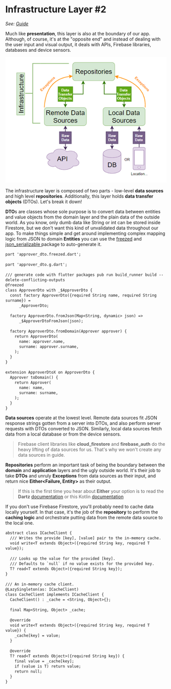 # Infrastructure Layer #2

_See: [Guide](https://resocoder.com/2020/03/09/flutter-firebase-ddd-course-1-domain-driven-design-principles/)_

Much like **presentation**, this layer is also at the boundary of our app. Although, of course, it's at the "opposite end"
and instead of dealing with the user input and visual output, it deals with APIs, Firebase libraries, databases and device sensors.

![img.png](img.png)

The infrastructure layer is composed of two parts - low-level **data sources** and high level **repositories**. Additionally, this layer holds **data transfer objects** (DTOs).
Let's break it down!

**DTO**s are classes whose sole purpose is to convert data between entities and value objects from the domain layer and the plain data of the outside world. As you know, only dumb
data like String or int can be stored inside Firestore, but we don't want this kind of unvalidated data throughout our app. To make things simple and get around implementing
complex mapping logic from JSON to domain **Entities** you can use the [freezed](https://pub.dev/packages/freezed)
and [json_serializable ](https://pub.dev/packages/json_serializable)  package to auto-generate it.

```
part 'approver_dto.freezed.dart';

part 'approver_dto.g.dart';

/// generate code with flutter packages pub run build_runner build --delete-conflicting-outputs
@freezed
class ApproverDto with _$ApproverDto {
  const factory ApproverDto({required String name, required String surname}) =
      _ApproverDto;

  factory ApproverDto.fromJson(Map<String, dynamic> json) =>
      _$ApproverDtoFromJson(json);

  factory ApproverDto.fromDomain(Approver approver) {
    return ApproverDto(
      name: approver.name,
      surname: approver.surname,
    );
  }
}

extension ApproverDtoX on ApproverDto {
  Approver toDomain() {
    return Approver(
      name: name,
      surname: surname,
    );
  }
}
```

**Data sources** operate at the lowest level. Remote data sources fit JSON response strings gotten from a server into DTOs, and also perform server requests with DTOs converted to
JSON. Similarly, local data sources fetch data from a local database or from the device sensors.

> Firebase client libraries like **cloud_firestore** and **firebase_auth** do the heavy lifting of data sources for us. That's why we won't create any data sources in guide.

**Repositories** perform an important task of being the boundary between the **domain** and **application** layers and the ugly outside world. It's their job to take **DTOs** and
unruly **Exceptions**
from data sources as their input, and return nice **Either<Failure, Entity>** as their output.

> If this is the first time you hear about **Either** your option is to read the **Dartz** [documentation](https://pub.dev/packages/dartz) or this Kotlin [documentation](https://arrow-kt.io/docs/0.11/apidocs/arrow-core-data/arrow.core/-either/)

If you don't use Firebase Firestore, you'll probably need to cache data locally yourself. In that case, it's the job of the **repository** to perform the **caching logic** and
orchestrate putting data from the remote data source to the local one.

```
abstract class ICacheClient {
  /// Writes the provide [key], [value] pair to the in-memory cache.
  void write<T extends Object>({required String key, required T value});

  /// Looks up the value for the provided [key].
  /// Defaults to `null` if no value exists for the provided key.
  T? read<T extends Object>({required String key});
}

/// An in-memory cache client.
@LazySingleton(as: ICacheClient)
class CacheClient implements ICacheClient {
  CacheClient() : _cache = <String, Object>{};

  final Map<String, Object> _cache;

  @override
  void write<T extends Object>({required String key, required T value}) {
    _cache[key] = value;
  }

  @override
  T? read<T extends Object>({required String key}) {
    final value = _cache[key];
    if (value is T) return value;
    return null;
  }
}
```